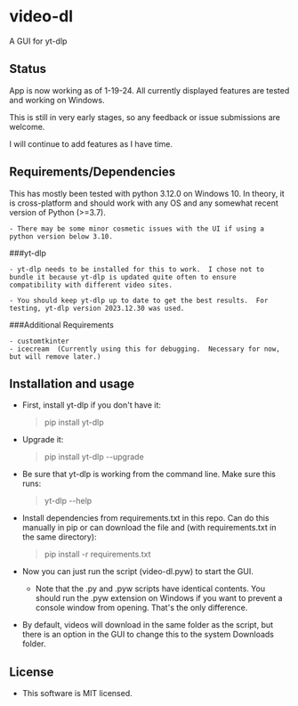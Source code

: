 # video-dl
A GUI for yt-dlp


## Status

App is now working as of 1-19-24.  All currently displayed features are tested and working on Windows.

This is still in very early stages, so any feedback or issue submissions are welcome.

I will continue to add features as I have time.


## Requirements/Dependencies

This has mostly been tested with python 3.12.0 on Windows 10.  In theory, it is cross-platform and should work with any OS and any somewhat recent version of Python (>=3.7).

	- There may be some minor cosmetic issues with the UI if using a python version below 3.10.
	
###yt-dlp

	- yt-dlp needs to be installed for this to work.  I chose not to bundle it because yt-dlp is updated quite often to ensure compatibility with different video sites.
	
	- You should keep yt-dlp up to date to get the best results.  For testing, yt-dlp version 2023.12.30 was used.
	
###Additional Requirements

	- customtkinter
	- icecream  (Currently using this for debugging.  Necessary for now, but will remove later.)
	
## Installation and usage

- First, install yt-dlp if you don't have it:
	>pip install yt-dlp

- Upgrade it:
	> pip install yt-dlp --upgrade

- Be sure that yt-dlp is working from the command line.  Make sure this runs:
	> yt-dlp --help
	
- Install dependencies from requirements.txt in this repo.  Can do this manually in pip or can download the file and (with requirements.txt in the same directory):
	> pip install -r requirements.txt
	
- Now you can just run the script (video-dl.pyw) to start the GUI.
	- Note that the .py and .pyw scripts have identical contents.  You should run the .pyw extension on Windows if you want to prevent a console window from opening.  That's the only difference.
	
- By default, videos will download in the same folder as the script, but there is an option in the GUI to change this to the system Downloads folder.


## License

- This software is MIT licensed.
